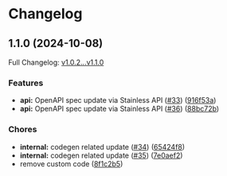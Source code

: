 # Changelog

## 1.1.0 (2024-10-08)

Full Changelog: [v1.0.2...v1.1.0](https://github.com/lumalabs/lumaai-node/compare/v1.0.2...v1.1.0)

### Features

* **api:** OpenAPI spec update via Stainless API ([#33](https://github.com/lumalabs/lumaai-node/issues/33)) ([916f53a](https://github.com/lumalabs/lumaai-node/commit/916f53a5370a2cbf35130f4587250632c4f1e517))
* **api:** OpenAPI spec update via Stainless API ([#36](https://github.com/lumalabs/lumaai-node/issues/36)) ([88bc72b](https://github.com/lumalabs/lumaai-node/commit/88bc72ba849b245b56d8aa6673982f8b0c75cdda))


### Chores

* **internal:** codegen related update ([#34](https://github.com/lumalabs/lumaai-node/issues/34)) ([65424f8](https://github.com/lumalabs/lumaai-node/commit/65424f8795ad57348ee06fc05c51a432a6b5bf4c))
* **internal:** codegen related update ([#35](https://github.com/lumalabs/lumaai-node/issues/35)) ([7e0aef2](https://github.com/lumalabs/lumaai-node/commit/7e0aef2c9ffa8416c53a4cfb1ac82f4aa32b8af4))
* remove custom code ([8f1c2b5](https://github.com/lumalabs/lumaai-node/commit/8f1c2b5e5233ea929eb37d0f571ec80b7260fdda))
